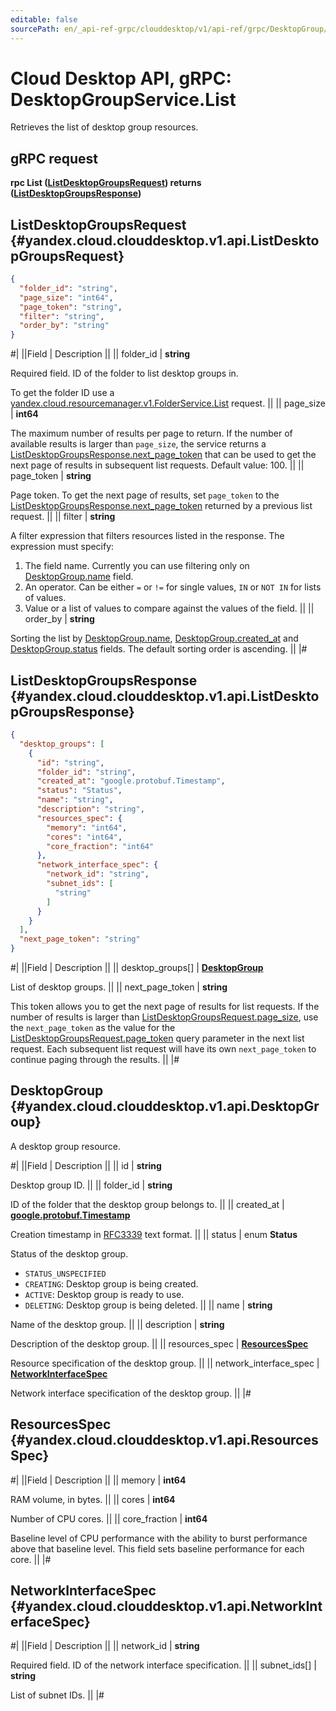 ```yaml
---
editable: false
sourcePath: en/_api-ref-grpc/clouddesktop/v1/api-ref/grpc/DesktopGroup/list.md
---
```


# Cloud Desktop API, gRPC: DesktopGroupService.List

Retrieves the list of desktop group resources.

## gRPC request

**rpc List ([ListDesktopGroupsRequest](#yandex.cloud.clouddesktop.v1.api.ListDesktopGroupsRequest)) returns ([ListDesktopGroupsResponse](#yandex.cloud.clouddesktop.v1.api.ListDesktopGroupsResponse))**

## ListDesktopGroupsRequest {#yandex.cloud.clouddesktop.v1.api.ListDesktopGroupsRequest}

```json
{
  "folder_id": "string",
  "page_size": "int64",
  "page_token": "string",
  "filter": "string",
  "order_by": "string"
}
```

#|
||Field | Description ||
|| folder_id | **string**

Required field. ID of the folder to list desktop groups in.

To get the folder ID use a [yandex.cloud.resourcemanager.v1.FolderService.List](/docs/resource-manager/api-ref/grpc/Folder/list#List) request. ||
|| page_size | **int64**

The maximum number of results per page to return. If the number of available
results is larger than `page_size`,
the service returns a [ListDesktopGroupsResponse.next_page_token](#yandex.cloud.clouddesktop.v1.api.ListDesktopGroupsResponse)
that can be used to get the next page of results in subsequent list requests.
Default value: 100. ||
|| page_token | **string**

Page token. To get the next page of results, set `page_token` to the
[ListDesktopGroupsResponse.next_page_token](#yandex.cloud.clouddesktop.v1.api.ListDesktopGroupsResponse) returned by a previous list request. ||
|| filter | **string**

A filter expression that filters resources listed in the response.
The expression must specify:
1. The field name. Currently you can use filtering only on [DesktopGroup.name](#yandex.cloud.clouddesktop.v1.api.DesktopGroup) field.
2. An operator. Can be either `=` or `!=` for single values, `IN` or `NOT IN` for lists of values.
3. Value or a list of values to compare against the values of the field. ||
|| order_by | **string**

Sorting the list by [DesktopGroup.name](#yandex.cloud.clouddesktop.v1.api.DesktopGroup), [DesktopGroup.created_at](#yandex.cloud.clouddesktop.v1.api.DesktopGroup) and [DesktopGroup.status](#yandex.cloud.clouddesktop.v1.api.DesktopGroup) fields.
The default sorting order is ascending. ||
|#

## ListDesktopGroupsResponse {#yandex.cloud.clouddesktop.v1.api.ListDesktopGroupsResponse}

```json
{
  "desktop_groups": [
    {
      "id": "string",
      "folder_id": "string",
      "created_at": "google.protobuf.Timestamp",
      "status": "Status",
      "name": "string",
      "description": "string",
      "resources_spec": {
        "memory": "int64",
        "cores": "int64",
        "core_fraction": "int64"
      },
      "network_interface_spec": {
        "network_id": "string",
        "subnet_ids": [
          "string"
        ]
      }
    }
  ],
  "next_page_token": "string"
}
```

#|
||Field | Description ||
|| desktop_groups[] | **[DesktopGroup](#yandex.cloud.clouddesktop.v1.api.DesktopGroup)**

List of desktop groups. ||
|| next_page_token | **string**

This token allows you to get the next page of results for list requests. If the number of results
is larger than [ListDesktopGroupsRequest.page_size](#yandex.cloud.clouddesktop.v1.api.ListDesktopGroupsRequest), use
the `next_page_token` as the value
for the [ListDesktopGroupsRequest.page_token](#yandex.cloud.clouddesktop.v1.api.ListDesktopGroupsRequest) query parameter
in the next list request. Each subsequent list request will have its own
`next_page_token` to continue paging through the results. ||
|#

## DesktopGroup {#yandex.cloud.clouddesktop.v1.api.DesktopGroup}

A desktop group resource.

#|
||Field | Description ||
|| id | **string**

Desktop group ID. ||
|| folder_id | **string**

ID of the folder that the desktop group belongs to. ||
|| created_at | **[google.protobuf.Timestamp](https://developers.google.com/protocol-buffers/docs/reference/google.protobuf#timestamp)**

Creation timestamp in [RFC3339](https://www.ietf.org/rfc/rfc3339.txt) text format. ||
|| status | enum **Status**

Status of the desktop group.

- `STATUS_UNSPECIFIED`
- `CREATING`: Desktop group is being created.
- `ACTIVE`: Desktop group is ready to use.
- `DELETING`: Desktop group is being deleted. ||
|| name | **string**

Name of the desktop group. ||
|| description | **string**

Description of the desktop group. ||
|| resources_spec | **[ResourcesSpec](#yandex.cloud.clouddesktop.v1.api.ResourcesSpec)**

Resource specification of the desktop group. ||
|| network_interface_spec | **[NetworkInterfaceSpec](#yandex.cloud.clouddesktop.v1.api.NetworkInterfaceSpec)**

Network interface specification of the desktop group. ||
|#

## ResourcesSpec {#yandex.cloud.clouddesktop.v1.api.ResourcesSpec}

#|
||Field | Description ||
|| memory | **int64**

RAM volume, in bytes. ||
|| cores | **int64**

Number of CPU cores. ||
|| core_fraction | **int64**

Baseline level of CPU performance with the ability to burst performance above that baseline level.
This field sets baseline performance for each core. ||
|#

## NetworkInterfaceSpec {#yandex.cloud.clouddesktop.v1.api.NetworkInterfaceSpec}

#|
||Field | Description ||
|| network_id | **string**

Required field. ID of the network interface specification. ||
|| subnet_ids[] | **string**

List of subnet IDs. ||
|#